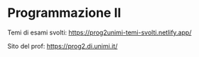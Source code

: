 # Programmazione II

Temi di esami svolti: https://prog2unimi-temi-svolti.netlify.app/

Sito del prof: https://prog2.di.unimi.it/
